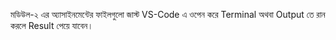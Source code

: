 মডিউল-২ এর অ্যাসাইনমেন্টের ফাইলগুলো জাস্ট VS-Code এ ওপেন করে Terminal অথবা Output তে রান করলে Result পেয়ে যাবেন। 

